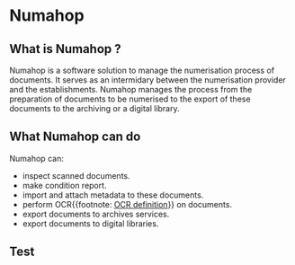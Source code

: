 # Numahop 

## What is Numahop ?
Numahop is a software solution to manage the numerisation process of documents. It serves as an intermidary between the numerisation provider and the establishments. Numahop manages the process from the preparation of documents to be numerised to the export of these documents to the archiving or a digital library.

## What Numahop can do

Numahop can:
- inspect scanned documents.
- make condition report. 
- import and attach metadata to these documents.
- perform OCR{{footnote: [OCR definition](appendix/glossary.md#ocr)}} on documents.
- export documents to archives services.
- export documents to digital libraries.

## Test
